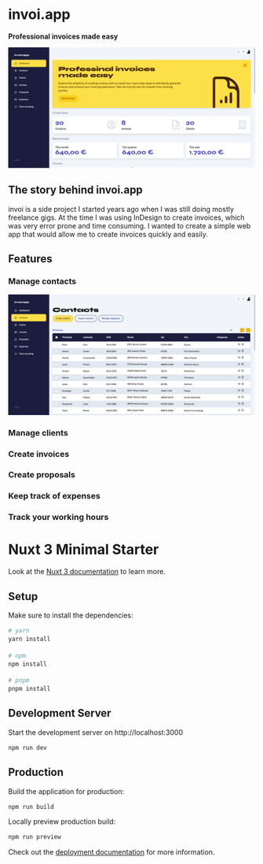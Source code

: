 # invoi.app
**Professional invoices made easy**

<img src="./docs/screenshot.png" alt="invoi.app screenshot" width="800">

## The story behind invoi.app
invoi is a side project I started years ago when I was still doing mostly freelance gigs. At the time I was using InDesign to create invoices, which was very error prone and time consuming. I wanted to create a simple web app that would allow me to create invoices quickly and easily. 

## Features

### Manage contacts
<img src="./docs/screenshot-contacts.png" alt="invoi.app contacts" width="800">

### Manage clients

### Create invoices

### Create proposals

### Keep track of expenses

### Track your working hours

# Nuxt 3 Minimal Starter

Look at the [Nuxt 3 documentation](https://nuxt.com/docs/getting-started/introduction) to learn more.

## Setup

Make sure to install the dependencies:

```bash
# yarn
yarn install

# npm
npm install

# pnpm
pnpm install
```

## Development Server

Start the development server on http://localhost:3000

```bash
npm run dev
```

## Production

Build the application for production:

```bash
npm run build
```

Locally preview production build:

```bash
npm run preview
```

Check out the [deployment documentation](https://nuxt.com/docs/getting-started/deployment) for more information.
